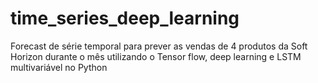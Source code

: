 # time_series_deep_learning
 Forecast de série temporal para prever as vendas de 4 produtos da Soft Horizon durante o mês utilizando o Tensor flow, deep learning e LSTM multivariável no Python
